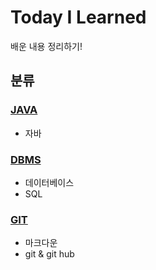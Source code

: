 # Today I Learned

배운 내용 정리하기!



## 분류

### [JAVA](./Java)

* 자바 

### [DBMS](./DBMS)

* 데이터베이스
* SQL

### [GIT](./Git)

* 마크다운
* git & git hub


